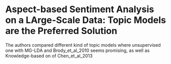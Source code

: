 # Aspect-based Sentiment Analysis on a LArge-Scale Data: Topic Models are the Preferred Solution

The authors compared different kind of topic models where unsupervised one with MG-LDA and Brody_et_al_2010 seems promising, as well as Knowledge-based on of Chen_et_al_2013

